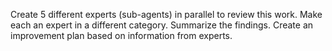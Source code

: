 Create 5 different experts (sub-agents) in parallel to review this work. Make each an expert in a different category. Summarize the findings. Create an improvement plan based on information from experts.
